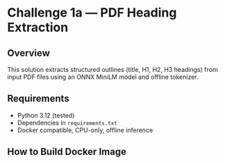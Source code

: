 # Challenge 1a — PDF Heading Extraction

## Overview
This solution extracts structured outlines (title, H1, H2, H3 headings) from input PDF files using an ONNX MiniLM model and offline tokenizer.

## Requirements
- Python 3.12 (tested)
- Dependencies in `requirements.txt`
- Docker compatible, CPU-only, offline inference

## How to Build Docker Image
